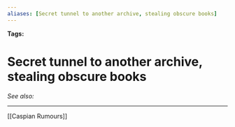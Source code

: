 ```yaml
---
aliases: [Secret tunnel to another archive, stealing obscure books]
---
```


**Tags:** 
# Secret tunnel to another archive, stealing obscure books
*See also:* 
___
[[Caspian Rumours]]